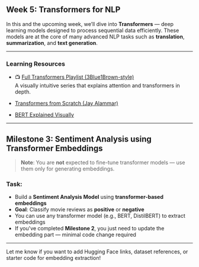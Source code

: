 ## Week 5: Transformers for NLP

In this and the upcoming week, we’ll dive into **Transformers** — deep learning models designed to process sequential data efficiently. These models are at the core of many advanced NLP tasks such as **translation**, **summarization**, and **text generation**.

---

###  Learning Resources

- 📺 [Full Transformers Playlist (3Blue1Brown-style)](https://youtube.com/playlist?list=PLZHQObOWTQDNU6R1_67000Dx_ZCJB-3pi&si=1gNFWJGoxTsf6FSB)  
  A visually intuitive series that explains attention and transformers in depth.

- [Transformers from Scratch (Jay Alammar)](https://youtu.be/QEaBAZQCtwE?si=mXfUy9GO5dQf_pVJ)  
- [BERT Explained Visually](https://youtu.be/zxQyTK8quyY?si=7AD_1ex-nt17t60M)  

---

## Milestone 3: Sentiment Analysis using Transformer Embeddings

> **Note**: You are **not** expected to fine-tune transformer models — use them only for generating embeddings.

### Task:

- Build a **Sentiment Analysis Model** using **transformer-based embeddings**
- **Goal**: Classify movie reviews as **positive** or **negative**
- You can use any transformer model (e.g., BERT, DistilBERT) to extract embeddings
- If you've completed **Milestone 2**, you just need to update the embedding part — minimal code change required

---

Let me know if you want to add Hugging Face links, dataset references, or starter code for embedding extraction!
